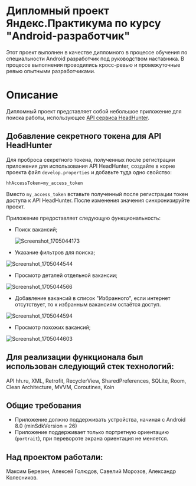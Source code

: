 # Дипломный проект Яндекс.Практикума по курсу "Android-разработчик"
Этот проект выполнен в качестве дипломного в процессе обучения по специальности Android разработчик под руководством наставника. В процессе выполнения проводились кросс-ревью и промежуточные ревью опытными разработчиками.

# Описание

Дипломный проект представляет собой небольшое приложение для поиска работы,
использующее [API сервиса HeadHunter](https://github.com/hhru/api). 

## Добавление секретного токена для API HeadHunter

Для проброса секретного токена, полученных после регистрации приложения для использования API HeadHunter, создайте в
корне проекта файл `develop.properties` и добавьте туда одно свойство:

```properties
hhAccessToken=my_access_token
```

Вместо `my_access_token` вставьте полученный после регистрации токен доступа к API HeadHunter. После изменения значения
синхронизируйте проект.


Приложение предоставляет следующую функциональность:

- Поиск вакансий;
  
  ![Screenshot_1705044173](https://github.com/agolyud/practicum-android-diploma/assets/114671837/e2c87efd-f39f-451c-b55c-d641c84fbfe6)


- Указание фильтров для поиска;

![Screenshot_1705044544](https://github.com/agolyud/practicum-android-diploma/assets/114671837/af3d02f2-5f5a-41e4-8d90-c365b9868ded)


- Просмотр деталей отдельной вакансии;
  
![Screenshot_1705044566](https://github.com/agolyud/practicum-android-diploma/assets/114671837/b1b16821-c313-45fd-8a8d-c572b8c1a7f9)


- Добавление вакансий в список "Избранного",  если интернет отсутствует, то к избранным вакансиям остаётся доступ.


![Screenshot_1705044594](https://github.com/agolyud/practicum-android-diploma/assets/114671837/fc7f1538-0c8a-4929-b908-eac362826d8f)

- Просмотр похожих вакансий;

![Screenshot_1705044603](https://github.com/agolyud/practicum-android-diploma/assets/114671837/ddccef11-c0c9-4480-b52b-015caf0352d9)


## Для реализации функционала был использован следующий стек технологий:
API hh.ru, XML, Retrofit, RecyclerView, SharedPreferences, SQLite, Room, Clean Architecture, MVVM, Coroutines, Koin

## Общие требования

- Приложение должно поддерживать устройства, начиная с Android 8.0 (minSdkVersion = 26)
- Приложение поддерживает только портретную ориентацию (`portrait`), при перевороте экрана ориентация не меняется.

## Над проектом работали:
Максим Березин,
Алексей Голюдов,
Савелий Морозов,
Александр Колесников.

